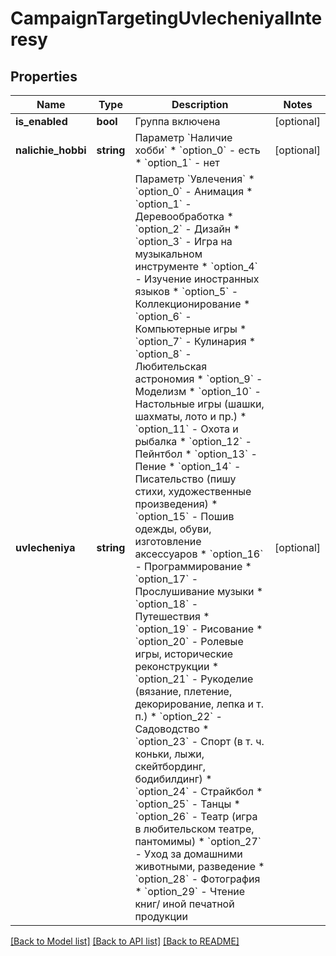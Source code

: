 # CampaignTargetingUvlecheniyaIInteresy

## Properties
Name | Type | Description | Notes
------------ | ------------- | ------------- | -------------
**is_enabled** | **bool** | Группа включена | [optional] 
**nalichie_hobbi** | **string** | Параметр &#x60;Наличие хобби&#x60;  * &#x60;option_0&#x60; - есть * &#x60;option_1&#x60; - нет | [optional] 
**uvlecheniya** | **string** | Параметр &#x60;Увлечения&#x60;  * &#x60;option_0&#x60; - Анимация * &#x60;option_1&#x60; - Деревообработка * &#x60;option_2&#x60; - Дизайн * &#x60;option_3&#x60; - Игра на музыкальном инструменте * &#x60;option_4&#x60; - Изучение иностранных языков * &#x60;option_5&#x60; - Коллекционирование * &#x60;option_6&#x60; - Компьютерные игры * &#x60;option_7&#x60; - Кулинария * &#x60;option_8&#x60; - Любительская астрономия * &#x60;option_9&#x60; - Моделизм * &#x60;option_10&#x60; - Настольные игры (шашки, шахматы, лото и пр.) * &#x60;option_11&#x60; - Охота и рыбалка * &#x60;option_12&#x60; - Пейнтбол * &#x60;option_13&#x60; - Пение * &#x60;option_14&#x60; - Писательство (пишу стихи, художественные произведения) * &#x60;option_15&#x60; - Пошив одежды, обуви, изготовление аксессуаров * &#x60;option_16&#x60; - Программирование * &#x60;option_17&#x60; - Прослушивание музыки * &#x60;option_18&#x60; - Путешествия * &#x60;option_19&#x60; - Рисование * &#x60;option_20&#x60; - Ролевые игры, исторические реконструкции * &#x60;option_21&#x60; - Рукоделие (вязание, плетение, декорирование, лепка и т. п.) * &#x60;option_22&#x60; - Садоводство * &#x60;option_23&#x60; - Спорт (в т. ч. коньки, лыжи, скейтбординг, бодибилдинг) * &#x60;option_24&#x60; - Страйкбол * &#x60;option_25&#x60; - Танцы * &#x60;option_26&#x60; - Театр (игра в любительском театре, пантомимы) * &#x60;option_27&#x60; - Уход за домашними животными, разведение * &#x60;option_28&#x60; - Фотография * &#x60;option_29&#x60; - Чтение книг/ иной печатной продукции | [optional] 

[[Back to Model list]](../README.md#documentation-for-models) [[Back to API list]](../README.md#documentation-for-api-endpoints) [[Back to README]](../README.md)


